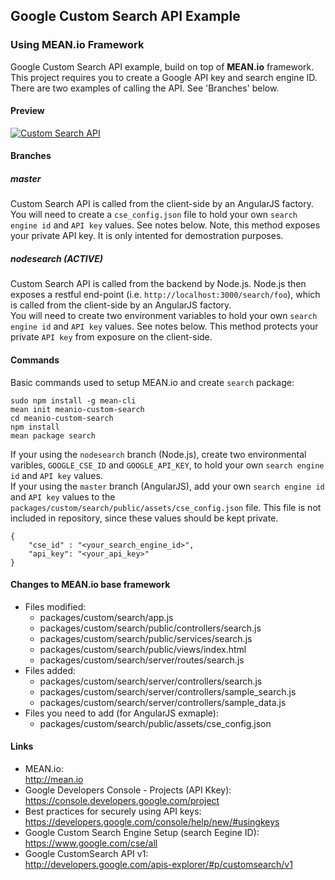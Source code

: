## Google Custom Search API Example  
###  Using MEAN.io Framework

Google Custom Search API example, build on top of **MEAN.io** framework. This project requires you to create a Google API key and search engine ID. There are two examples of calling the API. See 'Branches' below.


#### Preview
[![Custom Search API](https://github.com/garystafford/meanio-custom-search/blob/nodesearch/previews/CustomSeachExample_preview.png?raw=true)](https://github.com/garystafford/meanio-custom-search/blob/nodesearch/previews/CustomSeachExample.png?raw=true)

#### Branches
##### master
Custom Search API is called from the client-side by an AngularJS factory. You will need to create a `cse_config.json` file to hold your own `search engine id` and `API key` values. See notes below. Note, this method exposes your private API key. It is only intented for demostration purposes.

##### nodesearch (ACTIVE)
Custom Search API is called from the backend by Node.js. Node.js then exposes a restful end-point (i.e. `http://localhost:3000/search/foo`), which is called from the client-side by an AngularJS factory.  
You will need to create two environment variables to hold your own `search engine id` and `API key` values. See notes below. This method protects your private `API key` from exposure on the client-side. 

#### Commands
Basic commands used to setup MEAN.io and create `search` package:
```
sudo npm install -g mean-cli
mean init meanio-custom-search
cd meanio-custom-search
npm install
mean package search  
```
If your using the `nodesearch` branch (Node.js), create two environmental varibles, `GOOGLE_CSE_ID` and `GOOGLE_API_KEY`, to hold your own `search engine id` and `API key` values.  
If your using the `master` branch (AngularJS), add your own `search engine id` and `API key` values to the `packages/custom/search/public/assets/cse_config.json` file. This file is not included in repository, since these values should be kept private.
```
{
    "cse_id" : "<your_search_engine_id>",
    "api_key": "<your_api_key>"
}
```

#### Changes to MEAN.io base framework
* Files modified:
  * packages/custom/search/app.js
  * packages/custom/search/public/controllers/search.js
  * packages/custom/search/public/services/search.js
  * packages/custom/search/public/views/index.html
  * packages/custom/search/server/routes/search.js
* Files added:
  * packages/custom/search/server/controllers/search.js
  * packages/custom/search/server/controllers/sample_search.js
  * packages/custom/search/server/controllers/sample_data.js
* Files you need to add (for AngularJS exmaple):
  * packages/custom/search/public/assets/cse_config.json

#### Links
* MEAN.io:  
http://mean.io  
* Google Developers Console - Projects (API Kkey):  
https://console.developers.google.com/project
* Best practices for securely using API keys:  
https://developers.google.com/console/help/new/#usingkeys
* Google Custom Search Engine Setup (search Eegine ID):  
https://www.google.com/cse/all
* Google CustomSearch API v1:  
http://developers.google.com/apis-explorer/#p/customsearch/v1

